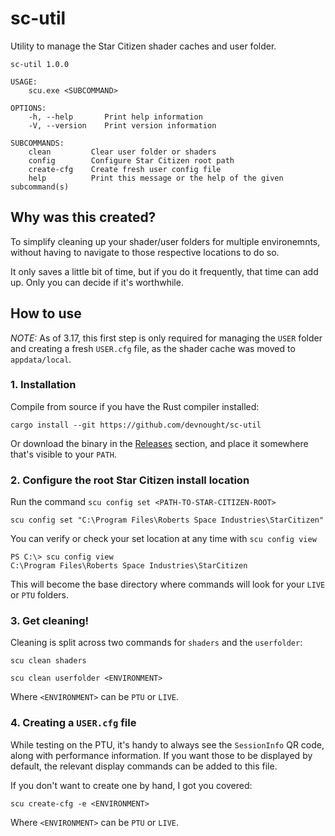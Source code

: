 # sc-util
Utility to manage the Star Citizen shader caches and user folder.

```
sc-util 1.0.0

USAGE:
    scu.exe <SUBCOMMAND>

OPTIONS:
    -h, --help       Print help information
    -V, --version    Print version information

SUBCOMMANDS:
    clean         Clear user folder or shaders
    config        Configure Star Citizen root path
    create-cfg    Create fresh user config file
    help          Print this message or the help of the given subcommand(s)
```

## Why was this created?
To simplify cleaning up your shader/user folders for multiple environemnts, without having to navigate to those respective locations to do so.

It only saves a little bit of time, but if you do it frequently, that time can add up. Only you can decide if it's worthwhile.


## How to use
*NOTE:* As of 3.17, this first step is only required for managing the `USER` folder and creating a fresh `USER.cfg` file, as the shader cache was moved to `appdata/local`.

### 1. Installation
Compile from source if you have the Rust compiler installed:
```
cargo install --git https://github.com/devnought/sc-util
```
Or download the binary in the [Releases](https://github.com/devnought/sc-util/releases) section, and place it somewhere that's visible to your `PATH`.

### 2. Configure the root Star Citizen install location
Run the command `scu config set <PATH-TO-STAR-CITIZEN-ROOT>`
```
scu config set "C:\Program Files\Roberts Space Industries\StarCitizen"
```

You can verify or check your set location at any time with `scu config view`
```
PS C:\> scu config view
C:\Program Files\Roberts Space Industries\StarCitizen
```

This will become the base directory where commands will look for your `LIVE` or `PTU` folders.

### 3. Get cleaning!
Cleaning is split across two commands for `shaders` and the `userfolder`:
```
scu clean shaders
```
```
scu clean userfolder <ENVIRONMENT>
````
Where `<ENVIRONMENT>` can be `PTU` or `LIVE`.

### 4. Creating a `USER.cfg` file
While testing on the PTU, it's handy to always see the `SessionInfo` QR code, along with performance information. If you want those to be displayed by default, the relevant display commands can be added to this file.

If you don't want to create one by hand, I got you covered:
```
scu create-cfg -e <ENVIRONMENT>
```
Where `<ENVIRONMENT>` can be `PTU` or `LIVE`.
